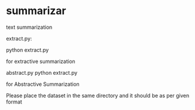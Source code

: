 # summarizar
text summarization

extract.py:

python extract.py

for extractive summarization

abstract.py
python extract.py

for Abstractive Summarization

Please place the dataset in the same directory and it should be as per given format

